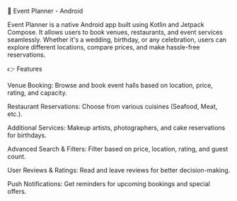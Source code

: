 🎉 Event Planner - Android

Event Planner is a native Android app built using Kotlin and Jetpack Compose. It allows users to book venues, restaurants, and event services seamlessly. Whether it's a wedding, birthday, or any celebration, users can explore different locations, compare prices, and make hassle-free reservations.

👉 Features

Venue Booking: Browse and book event halls based on location, price, rating, and capacity.

Restaurant Reservations: Choose from various cuisines (Seafood, Meat, etc.).

Additional Services: Makeup artists, photographers, and cake reservations for birthdays.

Advanced Search & Filters: Filter based on price, location, rating, and guest count.

User Reviews & Ratings: Read and leave reviews for better decision-making.

Push Notifications: Get reminders for upcoming bookings and special offers.


